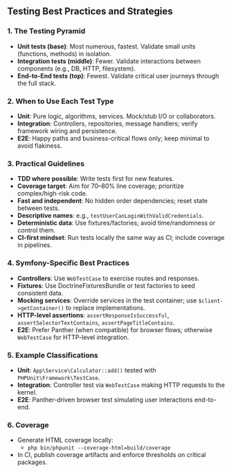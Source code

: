 ## Testing Best Practices and Strategies

### 1. The Testing Pyramid
- **Unit tests (base)**: Most numerous, fastest. Validate small units (functions, methods) in isolation.
- **Integration tests (middle)**: Fewer. Validate interactions between components (e.g., DB, HTTP, filesystem).
- **End-to-End tests (top)**: Fewest. Validate critical user journeys through the full stack.

### 2. When to Use Each Test Type
- **Unit**: Pure logic, algorithms, services. Mock/stub I/O or collaborators.
- **Integration**: Controllers, repositories, message handlers; verify framework wiring and persistence.
- **E2E**: Happy paths and business-critical flows only; keep minimal to avoid flakiness.

### 3. Practical Guidelines
- **TDD where possible**: Write tests first for new features.
- **Coverage target**: Aim for 70–80% line coverage; prioritize complex/high-risk code.
- **Fast and independent**: No hidden order dependencies; reset state between tests.
- **Descriptive names**: e.g., `testUserCanLoginWithValidCredentials`.
- **Deterministic data**: Use fixtures/factories; avoid time/randomness or control them.
- **CI-first mindset**: Run tests locally the same way as CI; include coverage in pipelines.

### 4. Symfony-Specific Best Practices
- **Controllers**: Use `WebTestCase` to exercise routes and responses.
- **Fixtures**: Use DoctrineFixturesBundle or test factories to seed consistent data.
- **Mocking services**: Override services in the test container; use `$client->getContainer()` to replace implementations.
- **HTTP-level assertions**: `assertResponseIsSuccessful`, `assertSelectorTextContains`, `assertPageTitleContains`.
- **E2E**: Prefer Panther (when compatible) for browser flows; otherwise `WebTestCase` for HTTP-level integration.

### 5. Example Classifications
- **Unit**: `App\Service\Calculator::add()` tested with `PHPUnit\Framework\TestCase`.
- **Integration**: Controller test via `WebTestCase` making HTTP requests to the kernel.
- **E2E**: Panther-driven browser test simulating user interactions end-to-end.

### 6. Coverage
- Generate HTML coverage locally:
  - `php bin/phpunit --coverage-html=build/coverage`
- In CI, publish coverage artifacts and enforce thresholds on critical packages.


